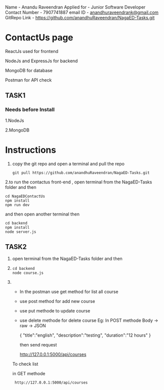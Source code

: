 Name - Anandu Raveendran
Applied for - Junior Software Developer
Contact Number - 7907741887
email ID - anandhuraveendrank@gmail.com
GitRepo Link - https://github.com/anandhuRaveendran/NagaED-Tasks.git
# ContactUs page
ReactJs used for frontend

NodeJs and ExpressJs for backend

MongoDB for database

Postman for API check

## TASK1
### Needs before Install
1.NodeJs 

2.MongoDB

# Instructions
1. copy the git repo and open a terminal and pull the repo
   ```
   git pull https://github.com/anandhuRaveendran/NagaED-Tasks.git
   ```
2.to run the contactus front-end , open terminal from the NagaED-Tasks folder and then
   ```
   cd NagaEDContactUs
   npm install
   npm run dev
   ```
   
   and then open another terminal then
   ```
   cd backend
   npm install
   node server.js
   ```
## TASK2
1. open terminal from the NagaED-Tasks folder and then
2. ```
   cd backend
   node course.js
   ```
3. * In the postman use get method for list all course
   * use post method for add new course
   * use put methode to update course
   * use delete methode for delete course
     Eg:
     In POST methode
     Body -> raw -> JSON
     
     {
    "title":"english",
    "description":"testing",
    "duration":"12 hours"
      }
     
     then send request
   
     http://127.0.0.1:5000/api/courses
     
   To check list

   in GET methode

        http://127.0.0.1:5000/api/courses

